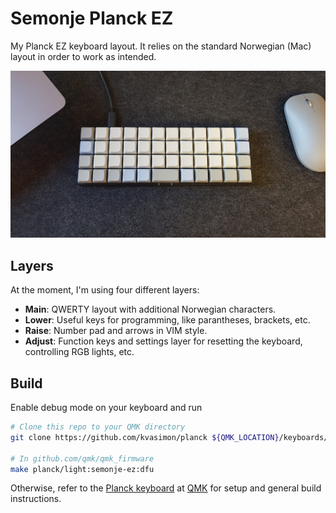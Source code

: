 # Semonje Planck EZ
My Planck EZ keyboard layout. It relies on the standard Norwegian (Mac) layout in order to work as intended.

![What it looks like](thumbnail.jpg)

## Layers
At the moment, I'm using four different layers:
- **Main**: QWERTY layout with additional Norwegian characters.
- **Lower**: Useful keys for programming, like parantheses, brackets, etc.
- **Raise**: Number pad and arrows in VIM style.
- **Adjust**: Function keys and settings layer for resetting the keyboard, controlling RGB lights, etc.

## Build
Enable debug mode on your keyboard and run
``` bash
# Clone this repo to your QMK directory
git clone https://github.com/kvasimon/planck ${QMK_LOCATION}/keyboards/planck/keymaps/semonje-ez

# In github.com/qmk/qmk_firmware
make planck/light:semonje-ez:dfu
```

Otherwise, refer to the [Planck keyboard](https://github.com/qmk/qmk_firmware/tree/master/keyboards/planck) at [QMK](https://github.com/qmk/qmk_firmware) for setup and general build instructions.

